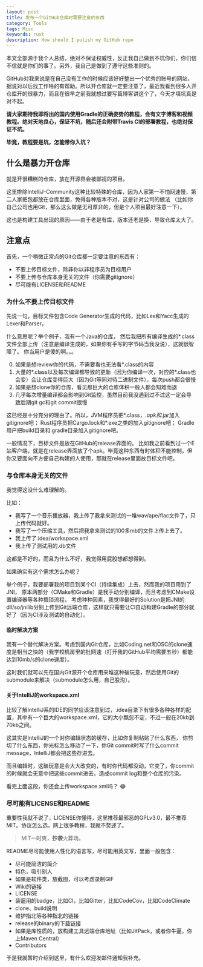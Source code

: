 ```yaml
---
layout: post
title: 发布一个GitHub仓库时需要注意的东西
category: Tools
tags: Misc
keywords: rust
description: How should I pulish my GitHub repo
---
```


本文全部源于我个人总结，绝对不保证权威性，反正我自己做到不坑你们，你们信不信就是你们的事了。另外，我自己是做到了遵守这些准则的。

GitHub对我来说是在自己没有工作的时候应该好好整出一个优秀的账号的网站，据说对以后找工作啥的有帮助。所以开仓库就一定要注意了，最近我看到很多人开仓库开的很暴力，而且在很早之前我就想过要写篇博客讲这个了，今天才填坑真是对不起。

**请大家期待我即将出的国内使用Gradle的正确姿势的教程，会有文字博客和视频教程。绝对天地良心，保证不坑，随后还会附带Travis CI的部署教程，也绝对保证不坑。**

**毕竟，教程要是坑，怎能带你入坑？**

## 什么是暴力开仓库

就是开很糟糕的仓库，放在开源界会被鄙视的项目。

这里排除IntelliJ-Community这种比较特殊的仓库，因为人家第一不怕网速慢，第二人家把包都放在仓库里面，免得各种版本不对，这是针对公司的做法
（比如你自己公司也用Git，那么这么做是无可厚非的，但是个人项目最好注意一下）。

这也是构建工具出现的原因——由于老是有库，版本还老是换，导致仓库太大了。

## 注意点

首先，一个稍微正常点的Git仓库都一定要注意的东西有：

+ 不要上传目标文件，除非你以非程序员为目标用户
+ 不要上传与仓库本身无关的文件（你需要gitignore）
+ 尽可能有LICENSE和README

### 为什么不要上传目标文件

先说一句，目标文件包含Code Generator生成的代码，比如Lex和Yacc生成的Lexer和Parser。

什么意思呢？举个例子，我有一个Java的仓库，
然后我把所有编译生成的*.class文件全部上传（注意是编译生成的，如果你有手写的字节码当我没说），这就很智障了。
你当用户是傻的啊。。。

0. 如果是想review你的代码，不需要看也无法看*.class的内容
0. 大量的*.class以及每次编译都导致的更新（因为你编译一次，对应的*.class也会变）会让仓库变得巨大（因为Git等同对待二进制文件），每次push都会很慢
0. 如果是想clone你的仓库，看见那巨大的仓库体积一般人都会知难而退
0. 几乎每次增量编译都会影响到Git监控，虽然目前我没遇到过不过这一定会导致后期git gc和git
commit很慢

这已经是十分充分的理由了。所以，JVM程序员把*.class，*.apk和*.jar加入gitignore吧；
Rust程序员把Cargo.lock和*.exe之类的加入gitignore吧；
Gradle用户把build目录和.gradle目录加入gitignore吧。

一般情况下，目标文件是放在GitHub的release界面的。
比如我之前看到过一个E站客户端，就是在release界面放了个apk。毕竟这种东西有时体积不能控制，但你又要面向不方便自己构建的人使用，那就在release里面放目标文件吧。

### 与仓库本身无关的文件

我觉得这没什么难理解的。

比如：

+ 我写了一个音乐播放器，我上传了我拿来测试的一堆wav/ape/flac文件了，只上传代码就好。
+ 我写了一个压缩工具，然后把我拿来测试的100多mb的文件上传上去了。
+ 我上传了.idea/workspace.xml
+ 我上传了测试用的.db文件

这都是不好的，而且为什么不好，我觉得用屁股想都想得到。

如果确实有这个需求怎么办呢？

举个例子，我要部署我的项目到某个CI（持续集成）上去，然而我的项目用到了JNI，
原本两部分（CMake和Gradle）是我手动分别编译，而且考虑到CMake设置编译器等各种猥琐流程，
考虑种种因素，我觉得最好的Solution是把JNI的dll/so/jnilib分别上传到Git远端仓库，这样就只需要让CI自动构建Gradle的部分就好了（因为CI涉及测试的自动化）。

#### 临时解决方案

我有一个替代解决方案。考虑到国内Git仓库，比如Coding.net和OSC的clone速度是相当之快的（我学校机房里的批网速（打开我的GitHub平均需要五秒）都能达到10mb/s的clone速度）。

这时我们就可以先在国内Git源开个仓库用来堆这种破玩意，然后使用Git的submodule来解决（submodule怎么用，自己股沟）。

#### 关于IntelliJ的workspace.xml

比较了解IntelliJ系的IDE的同学应该注意到过，.idea目录下有很多各种各样的配置，其中有一个巨大的workspace.xml，它的大小飘忽不定，不过一般在20kb到70kb之间。

这其实是IntelliJ的一个对你编辑状态的缓存，比如你复制粘贴了什么东西，
你剪切了什么东西，你光标怎么移动了一下，你Git commit时写了什么commit message，IntelliJ都会把这些存进去。

而且编辑时，这破玩意是会大大改变的，有时你代码都没动，它变了，你commit的时候就会无意中把这些commit进去，造成commit log和整个仓库的污染。

看完上面这段，你还会上传workspace.xml吗？ :joy:

### 尽可能有LICENSE和README

重要性我就不说了，LICENSE你懂得，这里推荐最邪恶的GPLv3.0，最不推荐MIT。协议怎么选，网上很多教程，我就不赘述了。

> MIT一时爽，**抄袭**火葬场。

README尽可能使用人性化的语言写，尽可能用英文写，里面一般包含：

+ 尽可能简洁的简介
+ 特色，吸引别人
+ 如果是软件类，放截图，可以考虑录制GIF
+ Wiki的链接
+ LICENSE
+ 装逼用的badge，比如CI，比如Gitter，比如CodeCov，比如CodeClimate
+ clone、build说明
+ 维护指北等各种指北的链接
+ release的binary的下载链接
+ 如果是库性质的，放构建工具远端仓库地址（比如JitPack，或者你牛逼，你上Maven Central）
+ Contributors

于是我就暂时介绍到这里，有什么欢迎发邮件通知我补充。

